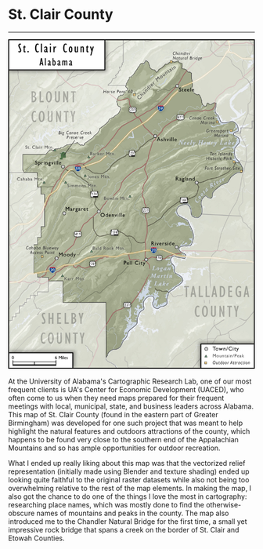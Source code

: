 # St. Clair County
---

<a href="../../img/stclairco.jpg"><img class="feature_left" src="../../img/stclairco.jpg" alt=""></a>

At the University of Alabama's Cartographic Research Lab, one of our most frequent clients is UA's Center for Economic Development (UACED), who often come to us when they need maps prepared for their frequent meetings with local, municipal, state, and business leaders across Alabama. This map of St. Clair County (found in the eastern part of Greater Birmingham) was developed for one such project that was meant to help highlight the natural features and outdoors attractions of the county, which happens to be found very close to the southern end of the Appalachian Mountains and so has ample opportunities for outdoor recreation. 

What I ended up really liking about this map was that the vectorized relief representation (initially made using Blender and texture shading) ended up looking quite faithful to the original raster datasets while also not being too overwhelming relative to the rest of the map elements. In making the map, I also got the chance to do one of the things I love the most in cartography: researching place names, which was mostly done to find the otherwise-obscure names of mountains and peaks in the county. The map also introduced me to the Chandler Natural Bridge for the first time, a small yet impressive rock bridge that spans a creek on the border of St. Clair and Etowah Counties.